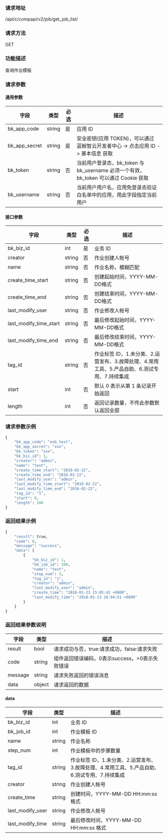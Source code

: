 
### 请求地址

/api/c/compapi/v2/job/get_job_list/



### 请求方法

GET


### 功能描述

查询作业模板

### 请求参数


#### 通用参数

| 字段 | 类型 | 必选 |  描述 |
|-----------|------------|--------|------------|
| bk_app_code  |  string    | 是 | 应用 ID     |
| bk_app_secret|  string    | 是 | 安全密钥(应用 TOKEN)，可以通过 蓝鲸智云开发者中心 -&gt; 点击应用 ID -&gt; 基本信息 获取 |
| bk_token     |  string    | 否 | 当前用户登录态，bk_token 与 bk_username 必须一个有效，bk_token 可以通过 Cookie 获取 |
| bk_username  |  string    | 否 | 当前用户用户名，应用免登录态验证白名单中的应用，用此字段指定当前用户 |

#### 接口参数

| 字段       |  类型      | 必选   |  描述      |
|----------------------|------------|--------|------------|
| bk_biz_id              |  int       | 是     | 业务 ID |
| creator                |  string    | 否     | 作业创建人帐号 |
| name                   |  string    | 否     | 作业名称，模糊匹配 |
| create_time_start      |  string    | 否     | 创建起始时间，YYYY-MM-DD格式 |
| create_time_end        |  string    | 否     | 创建结束时间，YYYY-MM-DD格式 |
| last_modify_user       |  string    | 否     | 作业修改人帐号 |
| last_modify_time_start |  string    | 否     | 最后修改起始时间，YYYY-MM-DD格式 |
| last_modify_time_end   |  string    | 否     | 最后修改结束时间，YYYY-MM-DD格式 |
| tag_id                 |  string    | 否     | 作业标签 ID，1.未分类、2.运营发布、3.故障处理、4.常用工具、5.产品自助、6.测试专用、7.持续集成 |
| start                  |  int       | 否     | 默认 0 表示从第 1 条记录开始返回 |
| length                 |  int       | 否     | 返回记录数量，不传此参数默认返回全部 |

### 请求参数示例

```python
{
    "bk_app_code": "esb_test",
    "bk_app_secret": "xxx",
    "bk_token": "xxx",
    "bk_biz_id": 1,
    "creator": "admin",
    "name": "test",
    "create_time_start": "2016-02-22",
    "create_time_end": "2016-02-22",
    "last_modify_user": "admin",
    "last_modify_time_start": "2016-02-22",
    "last_modify_time_end": "2016-02-22",
    "tag_id": "1",
    "start": 0,
    "length": 100
}
```

### 返回结果示例

```python
{
    "result": true,
    "code": 0,
    "message": "success",
    "data": [
        {
            "bk_biz_id": 1,
            "bk_job_id": 100,
            "name": "test",
            "step_num": 3,
            "tag_id": "1",
            "creator": "admin",
            "last_modify_user": "admin",
            "create_time": "2018-01-23 15:05:41 +0800",
            "last_modify_time": "2018-01-23 16:04:51 +0800"
        }
    ]
}
```

### 返回结果参数说明

| 字段      | 类型      | 描述      |
|-----------|-----------|-----------|
| result    | bool      | 请求成功与否，true:请求成功，false:请求失败 |
| code      | string    | 组件返回错误编码，0表示success，>0表示失败错误 |
| message   | string    | 请求失败返回的错误消息 |
| data      | object    | 请求返回的数据 |

#### data

| 字段      | 类型      | 描述      |
|-----------|-----------|-----------|
| bk_biz_id       | int       | 业务 ID |
| bk_job_id       | int       | 作业模板 ID |
| name            | string    | 作业名称 |
| step_num        | int       | 作业模板中的步骤数量 |
| tag_id          | string    | 作业标签 ID，1.未分类、2.运营发布、3.故障处理、4.常用工具、5.产品自助、6.测试专用、7.持续集成 |
| creator         | string    | 作业创建人帐号 |
| create_time     | string    | 创建时间，YYYY-MM-DD HH:mm:ss 格式 |
| last_modify_user| string    | 作业修改人帐号 |
| last_modify_time| string    | 最后修改时间，YYYY-MM-DD HH:mm:ss 格式 |
